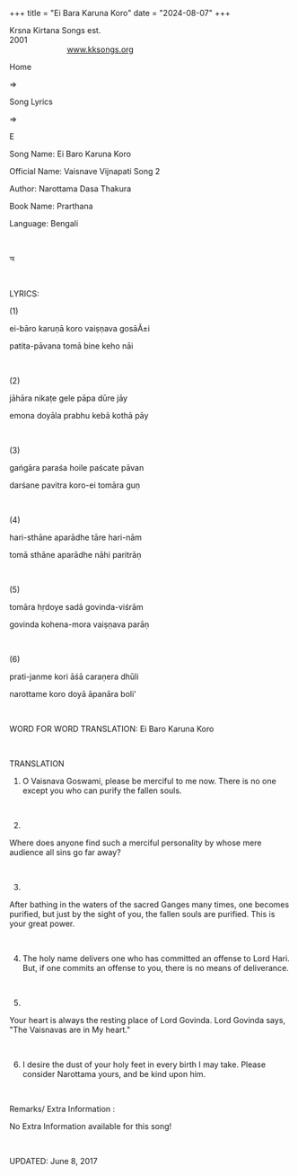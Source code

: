 +++ 
title = "Ei Bara Karuna Koro"
date = "2024-08-07"
+++

Krsna Kirtana Songs est.
2001                                                                                                                                    
            
www.kksongs.org








Home
 
⇒
 
Song Lyrics
 
⇒
 
E


Song
Name: Ei Baro Karuna Koro


Official
Name: Vaisnave Vijnapati Song 2


Author: 
Narottama Dasa Thakura


Book
Name: 
Prarthana


Language: 
Bengali


 








অ


















 


LYRICS:


(1)


ei-bāro
karuṇā koro vaiṣṇava gosāÃ±i

patita-pāvana tomā bine keho nāi


 


(2)


jāhāra
nikaṭe gele pāpa dūre jāy

emona doyāla prabhu kebā kothā pāy


 


(3)
 


gańgāra
paraśa hoile paścate pāvan

darśane pavitra koro-ei tomāra guṇ


 


(4)


hari-sthāne
aparādhe tāre hari-nām

tomā sthāne aparādhe nāhi paritrāṇ


 


(5)


tomāra
hṛdoye sadā govinda-viśrām

govinda kohena-mora vaiṣṇava parāṇ


 


(6)


prati-janme
kori āśā caraṇera dhūli

narottame koro doyā āpanāra boli'


 


WORD
FOR WORD TRANSLATION: 
Ei Baro Karuna Koro


 


TRANSLATION



1) O
Vaisnava Goswami, please be merciful to me now. There is no one except you who
can purify the fallen souls. 


 


2)
Where does anyone find such a merciful personality by whose mere audience all
sins go far away? 


 


3)
After bathing in the waters of the sacred Ganges many times, one becomes
purified, but just by the sight of you, the fallen souls are purified. This is
your great power. 


 


4) The
holy name delivers one who has committed an offense to Lord Hari. But, if one
commits an offense to you, there is no means of deliverance. 


 


5)
Your heart is always the resting place of Lord Govinda. Lord Govinda says,
"The Vaisnavas are in My heart." 


 


6) I
desire the dust of your holy feet in every birth I may take. Please consider
Narottama yours, and be kind upon him. 


 


Remarks/ Extra Information
: 


No
Extra Information available for this song!


 


UPDATED:
 June 8, 2017